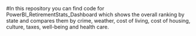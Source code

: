 #In this repository you can find code for PowerBI_RetirementStats_Dashboard which shows the overall ranking by state and compares them by crime, weather, cost of living, cost of housing, culture, taxes, well-being and health care. 
